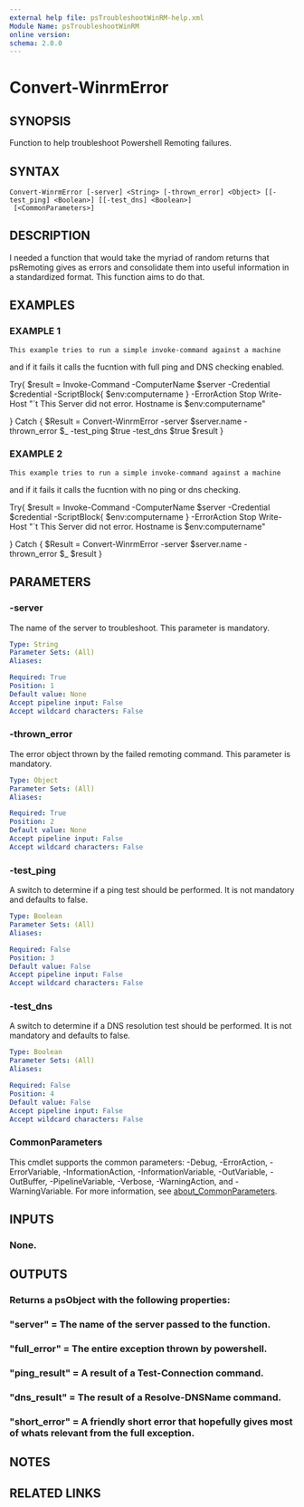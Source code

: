 ```yaml
---
external help file: psTroubleshootWinRM-help.xml
Module Name: psTroubleshootWinRM
online version:
schema: 2.0.0
---
```


# Convert-WinrmError

## SYNOPSIS
Function to help troubleshoot Powershell Remoting failures.

## SYNTAX

```
Convert-WinrmError [-server] <String> [-thrown_error] <Object> [[-test_ping] <Boolean>] [[-test_dns] <Boolean>]
 [<CommonParameters>]
```

## DESCRIPTION
I needed a function that would take the myriad of random returns that 
psRemoting gives as errors and consolidate them into useful information 
in a standardized format.
This function aims to do that.

## EXAMPLES

### EXAMPLE 1
```
This example tries to run a simple invoke-command against a machine
```

and if it fails it calls the fucntion with full ping and DNS checking enabled.

Try{
    $result = Invoke-Command -ComputerName $server -Credential $credential -ScriptBlock{
        $env:computername
    } -ErrorAction Stop
    Write-Host "\`t This Server did not error.
Hostname is $env:computername"

}
Catch {
    $Result = Convert-WinrmError -server $server.name -thrown_error $_ -test_ping $true -test_dns $true
    $result
}

### EXAMPLE 2
```
This example tries to run a simple invoke-command against a machine
```

and if it fails it calls the fucntion with no ping or dns checking.

Try{
    $result = Invoke-Command -ComputerName $server -Credential $credential -ScriptBlock{
        $env:computername
    } -ErrorAction Stop
    Write-Host "\`t This Server did not error.
Hostname is $env:computername"

}
Catch {
    $Result = Convert-WinrmError -server $server.name -thrown_error $_
    $result
}

## PARAMETERS

### -server
The name of the server to troubleshoot.
This parameter is mandatory.

```yaml
Type: String
Parameter Sets: (All)
Aliases:

Required: True
Position: 1
Default value: None
Accept pipeline input: False
Accept wildcard characters: False
```

### -thrown_error
The error object thrown by the failed remoting command.
This parameter is mandatory.

```yaml
Type: Object
Parameter Sets: (All)
Aliases:

Required: True
Position: 2
Default value: None
Accept pipeline input: False
Accept wildcard characters: False
```

### -test_ping
A switch to determine if a ping test should be performed.
It is not mandatory and defaults to false.

```yaml
Type: Boolean
Parameter Sets: (All)
Aliases:

Required: False
Position: 3
Default value: False
Accept pipeline input: False
Accept wildcard characters: False
```

### -test_dns
A switch to determine if a DNS resolution test should be performed.
It is not mandatory and defaults to false.

```yaml
Type: Boolean
Parameter Sets: (All)
Aliases:

Required: False
Position: 4
Default value: False
Accept pipeline input: False
Accept wildcard characters: False
```

### CommonParameters
This cmdlet supports the common parameters: -Debug, -ErrorAction, -ErrorVariable, -InformationAction, -InformationVariable, -OutVariable, -OutBuffer, -PipelineVariable, -Verbose, -WarningAction, and -WarningVariable. For more information, see [about_CommonParameters](http://go.microsoft.com/fwlink/?LinkID=113216).

## INPUTS

### None.
## OUTPUTS

### Returns a psObject with the following properties:
###     "server" = The name of the server passed to the function.
###     "full_error" = The entire exception thrown by powershell.
###     "ping_result" = A result of a Test-Connection command.
###     "dns_result" = The result of a Resolve-DNSName command.
###     "short_error" = A friendly short error that hopefully gives most of whats relevant from the full exception.
## NOTES

## RELATED LINKS
